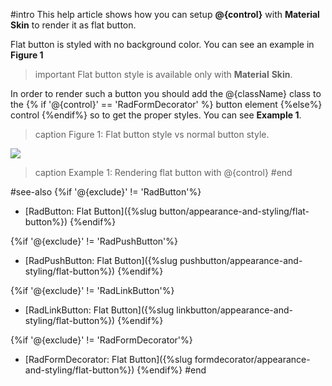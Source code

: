 #intro
This help article shows how you can setup **@{control}** with **Material** **Skin** to render it as flat button. 

Flat button is styled with no background color. You can see an example in **Figure 1**

>important Flat button style is available only with **Material** **Skin**. 

In order to render such a button you should add the @{className} class to the {% if '@{control}' == 'RadFormDecorator' %} button element {%else%} control {%endif%} so to get the proper styles. You can see **Example 1**.

>caption Figure 1: Flat button style vs normal button style.

![](images/flat-button.png)

>caption Example 1: Rendering flat button with @{control}
#end

#see-also
{%if '@{exclude}' != 'RadButton'%}
* [RadButton: Flat Button]({%slug button/appearance-and-styling/flat-button%})
{%endif%}

{%if '@{exclude}' != 'RadPushButton'%}
* [RadPushButton: Flat Button]({%slug pushbutton/appearance-and-styling/flat-button%})
{%endif%}

{%if '@{exclude}' != 'RadLinkButton'%}
* [RadLinkButton: Flat Button]({%slug linkbutton/appearance-and-styling/flat-button%})
{%endif%}

{%if '@{exclude}' != 'RadFormDecorator'%}
* [RadFormDecorator: Flat Button]({%slug formdecorator/appearance-and-styling/flat-button%})
{%endif%}
#end




